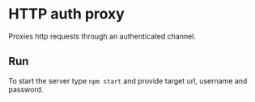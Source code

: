 # HTTP auth proxy

Proxies http requests through an authenticated channel.

## Run

To start the server type `npm start` and provide target url, username and password.
